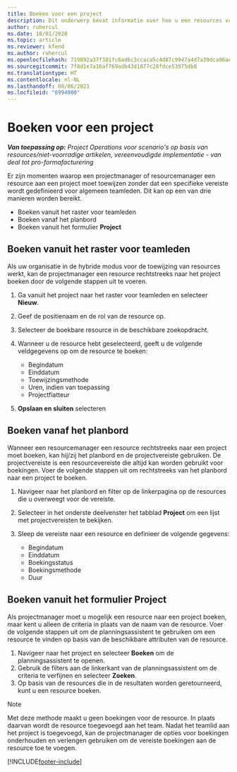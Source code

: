 ```yaml
---
title: Boeken voor een project
description: Dit onderwerp bevat informatie over hoe u een resources voor een project boekt.
author: ruhercul
ms.date: 10/01/2020
ms.topic: article
ms.reviewer: kfend
ms.author: ruhercul
ms.openlocfilehash: 719892a37f381fc0ad6c3ccaca5c4d87c9947a4d7a39dca96aef464d04a71af0
ms.sourcegitcommit: 7f8d1e7a16af769adb43d1877c28fdce53975db8
ms.translationtype: HT
ms.contentlocale: nl-NL
ms.lasthandoff: 08/06/2021
ms.locfileid: "6994900"
---
```

# <a name="book-to-a-project"></a>Boeken voor een project

_**Van toepassing op:** Project Operations voor scenario's op basis van resources/niet-voorradige artikelen, vereenvoudigde implementatie - van deal tot pro-formafacturering_

Er zijn momenten waarop een projectmanager of resourcemanager een resource aan een project moet toewijzen zonder dat een specifieke vereiste wordt gedefinieerd voor algemeen teamleden. Dit kan op een van drie manieren worden bereikt.

- Boeken vanuit het raster voor teamleden
- Boeken vanaf het planbord
- Boeken vanuit het formulier **Project**

## <a name="book-from-the-team-member-grid"></a>Boeken vanuit het raster voor teamleden

Als uw organisatie in de hybride modus voor de toewijzing van resources werkt, kan de projectmanager een resource rechtstreeks naar het project boeken door de volgende stappen uit te voeren.

1. Ga vanuit het project naar het raster voor teamleden en selecteer **Nieuw**.
2. Geef de positienaam en de rol van de resource op.
3. Selecteer de boekbare resource in de beschikbare zoekopdracht.
4. Wanneer u de resource hebt geselecteerd, geeft u de volgende veldgegevens op om de resource te boeken:

    - Begindatum
    - Einddatum
    - Toewijzingsmethode
    - Uren, indien van toepassing
    - Projectfiatteur

6. **Opslaan en sluiten** selecteren

## <a name="book-from-the-schedule-board"></a>Boeken vanaf het planbord

Wanneer een resourcemanager een resource rechtstreeks naar een project moet boeken, kan hij/zij het planbord en de projectvereiste gebruiken. De projectvereiste is een resourcevereiste die altijd kan worden gebruikt voor boekingen. Voer de volgende stappen uit om rechtstreeks van het planbord naar een project te boeken.

1. Navigeer naar het planbord en filter op de linkerpagina op de resources die u overweegt voor de vereiste.
2. Selecteer in het onderste deelvenster het tabblad **Project** om een lijst met projectvereisten te bekijken.
3. Sleep de vereiste naar een resource en definieer de volgende gegevens:

    - Begindatum
    - Einddatum
    - Boekingsstatus
    - Boekingsmethode
    - Duur

## <a name="book-from-the-project-form"></a>Boeken vanuit het formulier Project

Als projectmanager moet u mogelijk een resource naar een project boeken, maar kent u alleen de criteria in plaats van de naam van de resource. Voer de volgende stappen uit om de planningsassistent te gebruiken om een resource te vinden op basis van de beschikbare attributen van de resource. 

1. Navigeer naar het project en selecteer **Boeken** om de planningsassistent te openen.
2. Gebruik de filters aan de linkerkant van de planningsassistent om de criteria te verfijnen en selecteer **Zoeken**.
3. Op basis van de resources die in de resultaten worden geretourneerd, kunt u een resource boeken.

> [!NOTE]
> Met deze methode maakt u geen boekingen voor de resource. In plaats daarvan wordt de resource toegevoegd aan het team. Nadat het teamlid aan het project is toegevoegd, kan de projectmanager de opties voor boekingen onderhouden en verlengen gebruiken om de vereiste boekingen aan de resource toe te voegen.


[!INCLUDE[footer-include](../includes/footer-banner.md)]